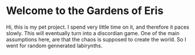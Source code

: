 # Welcome to the Gardens of Eris
Hi, this is my pet project. I spend very little time on it, and therefore it paces slowly.
This will eventually turn into a discordian game.
One of the main assumptions here, are that the chaos is supposed to create the world. So I went for random gennerated labirynths.



